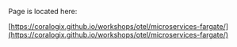 Page is located here:  

[https://coralogix.github.io/workshops/otel/microservices-fargate/](https://coralogix.github.io/workshops/otel/microservices-fargate/)  

